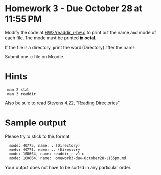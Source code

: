 # Homework 3 - Due October 28 at 11:55 PM

Modify the code at [HW3/readdir_r-hw.c](https://github.com/johnwfinigan/CSCI2467-Fall2015/blob/master/homeworks-labs/HW3/readdir_r-hw.c) 
to print out the name and mode of each file. The mode must be printed **in octal**.

If the file is a directory, print the word (Directory) after the name.

Submit one .c file on Moodle.

# Hints

     man 2 stat
     man 3 readdir

Also be sure to read Stevens 4.22, "Reading Directories"

# Sample output

Please try to stick to this format:

      mode: 40775, name: . (Directory)
      mode: 40775, name: .. (Directory)
      mode: 100664, name: readdir_r-v1.c 
      mode: 100664, name: Homework3-due-October28-1155pm.md

Your output does not have to be sorted in any particular order.
